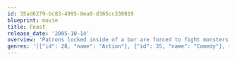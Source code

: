 ```yaml
---
id: 35ad6279-bc83-4995-8ea0-d385cc330819
blueprint: movie
title: Feast
release_date: '2005-10-14'
overview: 'Patrons locked inside of a bar are forced to fight monsters.'
genres: '[{"id": 28, "name": "Action"}, {"id": 35, "name": "Comedy"}, {"id": 27, "name": "Horror"}]'
---
```

